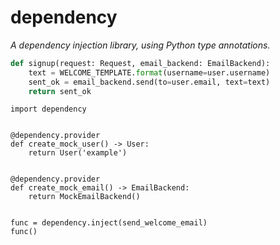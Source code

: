 # dependency

*A dependency injection library, using Python type annotations.*


```python
def signup(request: Request, email_backend: EmailBackend):
    text = WELCOME_TEMPLATE.format(username=user.username)
    sent_ok = email_backend.send(to=user.email, text=text)
    return sent_ok
```


```
import dependency


@dependency.provider
def create_mock_user() -> User:
    return User('example')


@dependency.provider
def create_mock_email() -> EmailBackend:
    return MockEmailBackend()


func = dependency.inject(send_welcome_email)
func()
```
